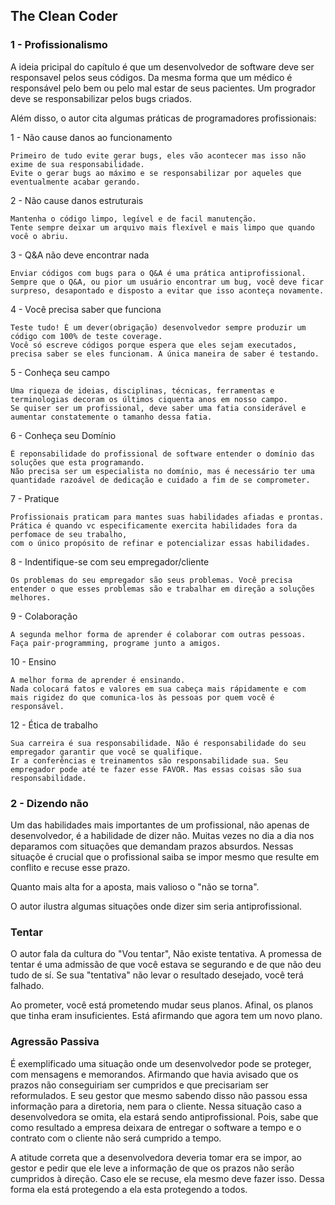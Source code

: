 ## The Clean Coder

### 1 - Profissionalismo

A ideia pricipal do capítulo é que um desenvolvedor de software deve ser responsavel pelos seus códigos. 
Da mesma forma que um médico é responsável pelo bem ou pelo mal estar de seus pacientes.
Um progrador deve se responsabilizar pelos bugs criados. 

Além disso, o autor cita algumas práticas de programadores profissionais:
  
  1 - Não cause danos ao funcionamento
  
    Primeiro de tudo evite gerar bugs, eles vão acontecer mas isso não exime de sua responsabilidade.
    Evite o gerar bugs ao máximo e se responsabilizar por aqueles que eventualmente acabar gerando.
  
  2 - Não cause danos estruturais
  
    Mantenha o código limpo, legível e de facil manutenção. 
    Tente sempre deixar um arquivo mais flexível e mais limpo que quando você o abriu.
    
  3 - Q&A não deve encontrar nada
  
    Enviar códigos com bugs para o Q&A é uma prática antiprofissional. 
    Sempre que o Q&A, ou pior um usuário encontrar um bug, você deve ficar surpreso, desapontado e disposto a evitar que isso aconteça novamente.
    
  4 - Você precisa saber que funciona
  
    Teste tudo! É um dever(obrigação) desenvolvedor sempre produzir um código com 100% de teste coverage. 
    Você só escreve códigos porque espera que eles sejam executados, precisa saber se eles funcionam. A única maneira de saber é testando.
    
  5 - Conheça seu campo
  
    Uma riqueza de ideias, disciplinas, técnicas, ferramentas e terminologias decoram os últimos ciquenta anos em nosso campo.
    Se quiser ser um profissional, deve saber uma fatia considerável e aumentar constatemente o tamanho dessa fatia.
    
  6 - Conheça seu Domínio
  
    É reponsabilidade do profissional de software entender o domínio das soluções que esta programando.
    Não precisa ser um especialista no domínio, mas é necessário ter uma quantidade razoável de dedicação e cuidado a fim de se comprometer.
   
  7 - Pratique
  
    Profissionais praticam para mantes suas habilidades afiadas e prontas. 
    Prática é quando vc especificamente exercita habilidades fora da perfomace de seu trabalho, 
    com o único propósito de refinar e potencializar essas habilidades.
  
  8 - Indentifique-se com seu empregador/cliente
  
    Os problemas do seu empregador são seus problemas. Você precisa entender o que esses problemas são e trabalhar em direção a soluções melhores.
    
  9 - Colaboração
  
    A segunda melhor forma de aprender é colaborar com outras pessoas. Faça pair-programming, programe junto a amigos.
    
  10 - Ensino
  
    A melhor forma de aprender é ensinando. 
    Nada colocará fatos e valores em sua cabeça mais rápidamente e com mais rigidez do que comunica-los às pessoas por quem você é responsável.   
  
  12 - Ética de trabalho
  
    Sua carreira é sua responsabilidade. Não é responsabilidade do seu empregador garantir que você se qualifique.
    Ir a conferências e treinamentos são responsabilidade sua. Seu empregador pode até te fazer esse FAVOR. Mas essas coisas são sua responsabilidade.
    
### 2 - Dizendo não

Um das habilidades mais importantes de um profissional, não apenas de desenvolvedor, é a habilidade de dizer não.
Muitas vezes no dia a dia nos deparamos com situações que demandam prazos absurdos. Nessas situaçõe é crucial que o profissional saiba se impor mesmo que resulte em conflito e recuse esse prazo. 

Quanto mais alta for a aposta, mais valioso o "não se torna".

O autor ilustra algumas situações onde dizer sim seria antiprofissional. 

### Tentar 

O autor fala da cultura do "Vou tentar", Não existe tentativa. 
A promessa de tentar é uma admissão de que você estava se segurando e de que não deu tudo de sí. Se sua "tentativa" não levar o resultado desejado, você terá falhado.

Ao prometer, você está prometendo mudar seus planos. Afinal, os planos que tinha eram insuficientes. Está afirmando que agora tem um novo plano.

### Agressão Passiva

É exemplificado uma situação onde um desenvolvedor pode se proteger, com mensagens e memorandos. Afirmando que havia avisado que os prazos não conseguiriam ser cumpridos e que precisariam ser reformulados. E seu gestor que mesmo sabendo disso não passou essa informação para a diretoria, nem para o cliente. Nessa situação caso a desenvolvedora se omita, ela estará sendo antiprofissional. Pois, sabe que como resultado a empresa deixara de entregar o software a tempo e o contrato com o cliente não será cumprido a tempo.

A atitude correta que a desenvolvedora deveria tomar era se impor, ao gestor e pedir que ele leve a informação de que os prazos não serão cumpridos à direção. Caso ele se recuse, ela mesmo deve fazer isso. Dessa forma ela está protegendo a ela esta protegendo a todos.
